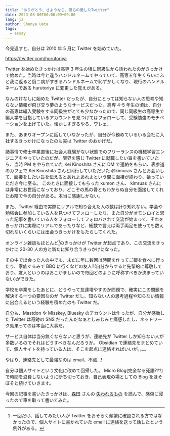 ```yaml
---
title: "ありがとう、さようなら、僕らの愛したTwitter"
date: 2023-08-06T00:00:09+09:00
lang: ja
author: Shunya Ueta
tags:
  - essay
---
```


今見返すと、自分は 2010 年 5 月に Twitter を始めていた。

https://twitter.com/hurutoriya

Twitter を始めたきっかけは高専 3 年生の頃に同級生から誘われたのがきっかけで始めた。当時は今と違うハンドルネームでやっていて、高専五年生くらいにふと我に返ると厨二病がすぎるハンドルネームで恥ずかしくなり、現行のハンドルネームである hurutoriya に変更した覚えがある。

なんのけなしに始めた Twitter だったが、自分にとっては知らない人の思考や知らない情報が飛び交う夢のようなサービスだった。高専 4-5 年生の頃は、自分の高専は編入受験をする同級生がとても少なかったので、同じ同級生の高専生で編入学を目指しているアカウントを見つけてはフォローして、受験勉強のモチベーションを上げていた。懐かしすぎるやろ、ワレェ...

また、あまりオープンに話していなかったが、自分が今務めているいる会社に入社するきっかけになったのも実は Twitter のおかげだ。

諸事情で修士卒業直後に社会人経験がない状態でのフリーランスの機械学習エンジニアをやっていたのだが、限界を感じ Twitter に就職したい旨を書いていたら、当時 PM をやられていた Kei Kinoshita さんに DM で連絡をもらい、表参道のカフェで Kei Kinoshita さんと同行していただいた @kimuras さんとお会いして、面接をしたい旨を伝えるとあれよあれよという間に面接が終わり、拾っていただき今に至る。
このときに面接してもらった kumon さん、 kimruas さんには非常にお世話になっており、どこぞの馬の骨ともわからぬ自分を面接してくれたお陰で今の自分がある。本当に感謝しかない。

また、Twitter 経由で実際にリアルで知り合えた人の数は計り知れない。学会や勉強会に参加している人を見つけてフォローしたり、また自分がオモシロイと思った記事を書いている人をフォローしてフォロバされて交流が始まって、それをきっかけに実際にリアルであったりなど、総数で言えば両手両足を使っても数え切れないくらいには出会うきっかけをもたらしてくれた。

オンライン雑談もほとんど[^zatsudan]のきっかけが Twitter が起点であり、この交流をきっかけに 20-30 人の方と新たに知り合うきっかけになった。

その中で出会った人の中でも、未だに年に数回は時間を作ってご飯を食べに行ったり、家族ぐるみで BBQ に行くなどの友人?(自分からすると先輩的に尊敬しており、友人というのはおこがましいので毎回どのように呼称すべきか決まっていない)ができた。

学校を卒業をしたあとに、どうやって友達増やすのか問題で、確実にこの問題を解決する一つの要因なのが Twitter だし、知らない人の思考過程や知らない情報に出会えるという経験を積めたのも Twitter だ。

自分も、Mastdon や Misskey, Bluesky のアカウントは作ったが、自分が感動した Twitter は奇跡の SNS だったんだなぁとしみじみと痛感したし、ネットワーク効果ってのは本当に大事だ。

サービス自体は当分無くならないと思うが、連絡先が Twitter しか知らない人が多数いるのでそれはどうすべきなんだろうか。
Obsidian で連絡先をまとめていて、個人サイトを持っている人は、そこを起点に連絡すればいいが。。。。

やはり、連絡先として最強なのは email、不滅...!

自分は個人サイトという文化に改めて回帰した。
Micro Blog(完全なる死語???)で時間を浪費しないように断ち切っておき、自己表現の場としての Blog をほそぼそと続けていきます。

今回の記事を書いたきっかけは、[森田](https://records.dodgson.org/) さんの [失われるもの](https://records.dodgson.org/2023/07/28/on-losing/) を読んで、感傷に浸ったので筆を取って書いてみた。

[^zatsudan]: 一回だけ、話してみたい人が Twitter をおそらく頻繁に確認される方ではなかったので、個人サイトに書かれていた email に連絡を送って話したという例外がある。
